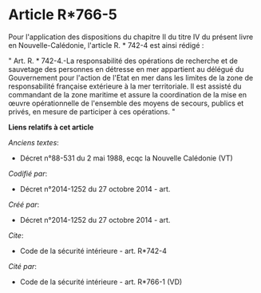 # Article R*766-5

Pour l'application des dispositions du chapitre II du titre IV du présent livre en Nouvelle-Calédonie, l'article R. * 742-4
est ainsi rédigé : 

" Art. R. * 742-4.-La responsabilité des opérations de recherche et de sauvetage des personnes en détresse en mer appartient
au délégué du Gouvernement pour l'action de l'Etat en mer dans les limites de la zone de responsabilité française extérieure
à la mer territoriale. Il est assisté du commandant de la zone maritime et assure la coordination de la mise en œuvre
opérationnelle de l'ensemble des moyens de secours, publics et privés, en mesure de participer à ces opérations. "

**Liens relatifs à cet article**

_Anciens textes_:

  - Décret n°88-531 du 2 mai 1988, ecqc la Nouvelle Calédonie (VT)

_Codifié par_:

  - Décret n°2014-1252 du 27 octobre 2014 - art.

_Créé par_:

  - Décret n°2014-1252 du 27 octobre 2014 - art.

_Cite_:

  - Code de la sécurité intérieure - art. R*742-4

_Cité par_:

  - Code de la sécurité intérieure - art. R*766-1 (VD)

